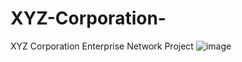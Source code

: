 # XYZ-Corporation-
XYZ Corporation Enterprise Network Project
![image](https://github.com/user-attachments/assets/89d15f87-dc79-4766-bdac-4dd092981a78)

